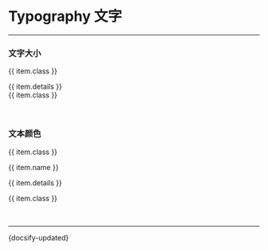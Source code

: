 # Typography 文字
---



<div>
   <h3>文字大小</h3>
   <div class="flex-wrap mt-12">
		<div v-for="item in fontSizeData" class="mr-20 mb-20" style="width: 185px">
			<p class="font-weight-bold">{{ item.class }}</p>
			<span class="text-14">{{ item.details }}</span>
			<div :class="item.class" class="border-box bg-color-lighter flex-ju-al-center mt-8" style="height: 50px;">
				{{ item.class }}
			</div>
		</div>
   </div>
   <h3>文本颜色</h3>
   <div class="flex-wrap mt-12">
		<div v-for="item in fontColorData" class="mr-20 mb-20" style="width: 185px">
			<p class="font-weight-bold">{{ item.class }}</p>
			<span class="text-14">{{ item.name }}</span>
			<p class="text-12">{{ item.details }}</p>
			<div :class="item.class" class="border-box bg-color-black flex-ju-al-center mt-8 text-16" style="height: 50px;">
				{{ item.class }}
			</div>
		</div>
   </div>
</div>

<script>
  new Vue({
    el: '#main',
    data: {
        fontSizeData: [
          {
            class: 'text-12',
            details: '字体大小12px，行高20px'
          },
          {
            class: 'text-14',
            details: '字体大小14px，行高20px'
          },
          {
            class: 'text-16',
            details: '字体大小16px，行高22px'
          },
          {
            class: 'text-18',
            details: '字体大小18px，行高24px'
          },
          {
            class: 'text-20',
            details: '字体大小20px，行高26px'
          },
        ],
	fontColorData: [
        {
          class: "color-primary",
          name: "#0065FF",
          details: ""
        },
        {
          class: "color-white",
          name: "#ffffff",
          details: ""
        },
        {
          class: "color-black",
          name: "#212434",
          details: ""
        },
        {
          class: "color-success",
          name: "#0BB07B",
          details: ""
        },
        {
          class: "color-warning",
          name: "#FFAD0D",
          details: ""
        },
        {
          class: "color-danger",
          name: "#F03D3D",
          details: ""
        },
        {
          class: "color-lighter",
          name: "#F8F9FB",
          details: ""
        },
        {
          class: "color-light",
          name: "#E1E4E8",
          details: ""
        },
        {
          class: "color-medium",
          name: "#E8E8E8",
          details: ""
        },
        {
          class: "color-dark",
          name: "#828282",
          details: ""
        },
        {
          class: "color-dark-700",
          name: "#273A5B",
          details: ""
        },
        {
          class: "color-dark-400",
          name: "#53627C",
          details: ""
        },
        {
          class: "color-dark-100",
          name: "#758196",
          details: ""
        },
        {
          class: "color-gray-700",
          name: "#A6AEBC",
          details: ""
        },
        {
          class: "color-gray-500",
          name: "#C9CED6",
          details: ""
        },
        {
          class: "color-gray-400",
          name: "#E1E4E8",
          details: ""
        },
        {
          class: "color-gray-300",
          name: "#F1F2F4",
          details: ""
        },
        {
          class: "color-gray-200",
          name: "#F8F9FB",
          details: ""
        }
      ]
    }
  });
</script>



---
 {docsify-updated} 
